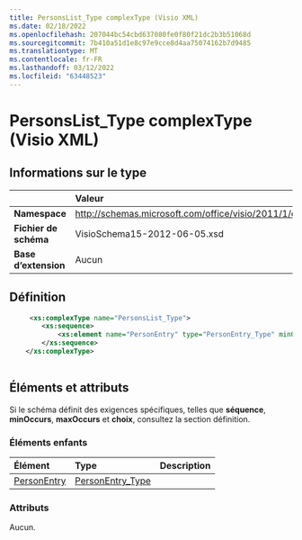 ```yaml
---
title: PersonsList_Type complexType (Visio XML)
ms.date: 02/18/2022
ms.openlocfilehash: 207044bc54cbd637080fe0f80f21dc2b3b51068d
ms.sourcegitcommit: 7b410a51d1e8c97e9cce8d4aa75074162b7d9485
ms.translationtype: MT
ms.contentlocale: fr-FR
ms.lasthandoff: 03/12/2022
ms.locfileid: "63448523"
---
```

# <a name="personslist_type-complextype-visio-xml"></a>PersonsList_Type complexType (Visio XML)

## <a name="type-information"></a>Informations sur le type

||Valeur |
|:-----|:-----|
|**Namespace** <br/> |http://schemas.microsoft.com/office/visio/2011/1/core  <br/> |
|**Fichier de schéma** <br/> |VisioSchema15-2012-06-05.xsd  <br/> |
|**Base d’extension** <br/> |Aucun  <br/> |
   
## <a name="definition"></a>Définition

```XML
     <xs:complexType name="PersonsList_Type">
        <xs:sequence>
            <xs:element name="PersonEntry" type="PersonEntry_Type" minOccurs="0" maxOccurs="unbounded" />
        </xs:sequence>
    </xs:complexType>
      
```

## <a name="elements-and-attributes"></a>Éléments et attributs

Si le schéma définit des exigences spécifiques, telles que **séquence**, **minOccurs**, **maxOccurs** et **choix**, consultez la section définition. 
  
### <a name="child-elements"></a>Éléments enfants

|**Élément**|**Type**|**Description**|
|:-----|:-----|:-----|
|[PersonEntry](personentry-element-personslist_type-complextypevisio-xml.md) <br/> |[PersonEntry_Type](personentry_type-complextypevisio-xml.md) <br/> ||
   
### <a name="attributes"></a>Attributs

Aucun.
  


